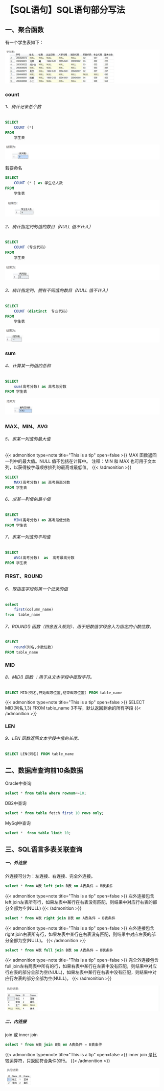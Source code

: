 # 【SQL语句】SQL语句部分写法


## 一、聚合函数

有一个学生表如下：

![image-20240813103742628](./images/image-20240813103742628.png)

### count

###### 1、统计记录总个数

```sql
SELECT 
	COUNT (*) 
FROM 
	学生表
```

![image-20240813103912705](./images/image-20240813103912705.png)

若要命名

```sql
SELECT 
	COUNT (* ) as 学生总人数 
FROM 
	学生表
```

![image-20240813104026134](./images/image-20240813104026134.png)

###### 2、统计指定列的值的数目（NULL 值不计入）

```sql
SELECT 
	COUNT (专业代码)   
FROM 
	学生表
```

![image-20240813104342410](./images/image-20240813104342410.png)

###### 3、统计指定列，拥有不同值的数目（NULL 值不计入）

```sql
SELECT 
	COUNT (distinct  专业代码)   
FROM 
	学生表
```

![image-20240813104822638](./images/image-20240813104822638.png)

### sum

###### 4、计算某一列值的总和

```sql
SELECT 
	sum(高考分数) as 高考总分数 
FROM 学生表
```

![image-20240813105040561](./images/image-20240813105040561.png)

### MAX、MIN、AVG

###### 5、求某一列值的最大值 

{{< admonition type=note title="This is a tip" open=false >}}
    MAX 函数返回一列中的最大值。NULL 值不包括在计算中。
    注释：MIN 和 MAX 也可用于文本列，以获得按字母顺序排列的最高或最低值。
{{< /admonition >}}

```sql
SELECT 
	MAX(高考分数) as 高考最高分数 
FROM 学生表
```

###### 6、求某一列值的最小值 

```sql
SELECT 
	MIN(高考分数) as 高考最低分数 
FROM 学生表
```

###### 7、求某一列值的平均值 

```sql
SELECT  
	AVG(高考分数)  as  高考最高分数 
FROM 学生表
```

### FIRST、ROUND

###### 6、取指定字段的第一个记录的值

```sql
select 
	first(column_name)  
from  table_name   
```

###### 7、ROUND() 函数（四舍五入规则）、用于把数值字段舍入为指定的小数位数。

```sql
SELECT 
	round(列名,小数位数) 
FROM table_name 
```

### MID

###### 8、MID() 函数 ：用于从文本字段中提取字符。

```sql
SELECT MID(列名,开始截取位置,结束截取位置) FROM table_name
```

{{< admonition type=note title="This is a tip" open=false >}}
    SELECT MID(列名,1,3) FROM table_name
    3不写，默认返回剩余的所有字段
{{< /admonition >}}


### LEN

###### 9、LEN 函数返回文本字段中值的长度。

```sql
SELECT LEN(列名) FROM table_name
```

## 二、数据库查询前10条数据

Oracle中查询

```sql
select * from table where rownum<=10;
```

DB2中查询

```sql
select * from table fetch first 10 rows only;
```

MySql中查询

```sql
select *  from table limit 10;
```

## 三、SQL语言多表关联查询

##### 一、外连接

外连接可分为：左连接、右连接、完全外连接。

```sql
select * from A表 left join B表 on A表条件 = B表条件
```

{{< admonition type=note title="This is a tip" open=false >}}
    左外连接包含left join左表所有行，如果左表中某行在右表没有匹配，则结果中对应行右表的部分全部为空(NULL)
{{< /admonition >}}


```sql
select * from A表 right join B表 on A表条件 = B表条件
```


{{< admonition type=note title="This is a tip" open=false >}}
    右外连接包含right join右表所有行，如果左表中某行在右表没有匹配，则结果中对应左表的部分全部为空(NULL)。
{{< /admonition >}}


```sql
select * from A表 full join B表 on A表条件 = B表条件
```

{{< admonition type=note title="This is a tip" open=false >}}
    完全外连接包含full join左右两表中所有的行，如果右表中某行在左表中没有匹配，则结果中对应行右表的部分全部为空(NULL)，如果左表中某行在右表中没有匹配，则结果中对应行左表的部分全部为空(NULL)。
{{< /admonition >}}

![image-20240813111430284](./images/image-20240813111430284.png)

##### 二、内连接

join 或 inner join

```sql
select * from A表 join B表 on A表条件 = B表条件
```

{{< admonition type=note title="This is a tip" open=false >}}
  inner join 是比较运算符，只返回符合条件的行。
{{< /admonition >}}


![image-20240813111706292](./images/image-20240813111706292.png)


